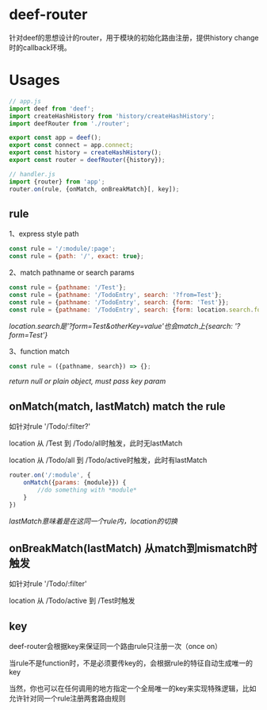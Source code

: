 # deef-router
针对deef的思想设计的router，用于模块的初始化路由注册，提供history change时的callback环境。


# Usages
```js
// app.js
import deef from 'deef';
import createHashHistory from 'history/createHashHistory';
import deefRouter from './router';

export const app = deef();
export const connect = app.connect;
export const history = createHashHistory();
export const router = deefRouter({history});

// handler.js
import {router} from 'app';
router.on(rule, {onMatch, onBreakMatch}[, key]);
```


## rule
1、express style path
```js
const rule = '/:module/:page';
const rule = {path: '/', exact: true};
```

2、match pathname or search params
```js
const rule = {pathname: '/Test'};
const rule = {pathname: '/TodoEntry', search: '?from=Test'};
const rule = {pathname: '/TodoEntry', search: {form: 'Test'}};
const rule = {pathname: '/TodoEntry', search: {form: location.search.form => {}}};
```
*location.search是'?form=Test&otherKey=value'也会match上{search: '?form=Test'}*

3、function match
```js
const rule = ({pathname, search}) => {};
```
*return null or plain object, must pass key param*


## onMatch(match, lastMatch) match the rule
如针对rule '/Todo/:filter?'

location 从 /Test 到 /Todo/all时触发，此时无lastMatch

location 从 /Todo/all 到 /Todo/active时触发，此时有lastMatch
```js
router.on('/:module', {
    onMatch({params: {module}}) {
        //do something with *module*
    }
})
```
*lastMatch意味着是在这同一个rule内，location的切换*

## onBreakMatch(lastMatch) 从match到mismatch时触发
如针对rule '/Todo/:filter'

location 从 /Todo/active 到 /Test时触发


## key
deef-router会根据key来保证同一个路由rule只注册一次（once on）

当rule不是function时，不是必须要传key的，会根据rule的特征自动生成唯一的key

当然，你也可以在任何调用的地方指定一个全局唯一的key来实现特殊逻辑，比如允许针对同一个rule注册两套路由规则

